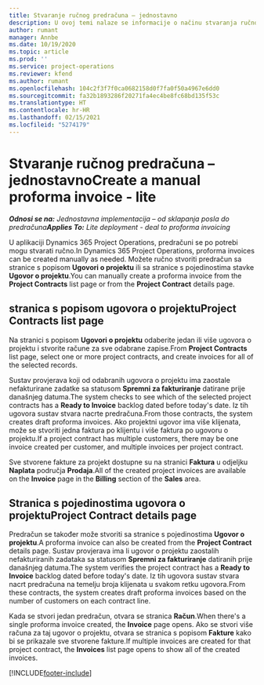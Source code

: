 ```yaml
---
title: Stvaranje ručnog predračuna – jednostavno
description: U ovoj temi nalaze se informacije o načinu stvaranja ručnog predračuna u aplikaciji Project Operations.
author: rumant
manager: Annbe
ms.date: 10/19/2020
ms.topic: article
ms.prod: ''
ms.service: project-operations
ms.reviewer: kfend
ms.author: rumant
ms.openlocfilehash: 104c2f3f7f0ca0682158d0f7fa0f50a4967e6dd0
ms.sourcegitcommit: fa32b1893286f20271fa4ec4be8fc68bd135f53c
ms.translationtype: HT
ms.contentlocale: hr-HR
ms.lasthandoff: 02/15/2021
ms.locfileid: "5274179"
---
```

# <a name="create-a-manual-proforma-invoice---lite"></a><span data-ttu-id="93f7b-103">Stvaranje ručnog predračuna – jednostavno</span><span class="sxs-lookup"><span data-stu-id="93f7b-103">Create a manual proforma invoice - lite</span></span>

<span data-ttu-id="93f7b-104">_**Odnosi se na:** Jednostavna implementacija – od sklapanja posla do predračuna_</span><span class="sxs-lookup"><span data-stu-id="93f7b-104">_**Applies To:** Lite deployment - deal to proforma invoicing_</span></span>

<span data-ttu-id="93f7b-105">U aplikaciji Dynamics 365 Project Operations, predračuni se po potrebi mogu stvarati ručno.</span><span class="sxs-lookup"><span data-stu-id="93f7b-105">In Dynamics 365 Project Operations, proforma invoices can be created manually as needed.</span></span> <span data-ttu-id="93f7b-106">Možete ručno stvoriti predračun sa stranice s popisom **Ugovori o projektu** ili sa stranice s pojedinostima stavke **Ugovor o projektu**.</span><span class="sxs-lookup"><span data-stu-id="93f7b-106">You can manually create a proforma invoice from the **Project Contracts** list page or from the **Project Contract** details page.</span></span>

##  <a name="project-contracts-list-page"></a><span data-ttu-id="93f7b-107">stranica s popisom ugovora o projektu</span><span class="sxs-lookup"><span data-stu-id="93f7b-107">Project Contracts list page</span></span>

<span data-ttu-id="93f7b-108">Na stranici s popisom **Ugovori o projektu** odaberite jedan ili više ugovora o projektu i stvorite račune za sve odabrane zapise.</span><span class="sxs-lookup"><span data-stu-id="93f7b-108">From **Project Contracts** list page, select one or more project contracts, and create invoices for all of the selected records.</span></span>

<span data-ttu-id="93f7b-109">Sustav provjerava koji od odabranih ugovora o projektu ima zaostale nefakturirane zadatke sa statusom **Spremni za fakturiranje** datirane prije današnjeg datuma.</span><span class="sxs-lookup"><span data-stu-id="93f7b-109">The system checks to see which of the selected project contracts has a **Ready to Invoice** backlog dated before today's date.</span></span> <span data-ttu-id="93f7b-110">Iz tih ugovora sustav stvara nacrte predračuna.</span><span class="sxs-lookup"><span data-stu-id="93f7b-110">From those contracts, the system creates draft proforma invoices.</span></span> <span data-ttu-id="93f7b-111">Ako projektni ugovor ima više klijenata, može se stvoriti jedna faktura po klijentu i više faktura po ugovoru o projektu.</span><span class="sxs-lookup"><span data-stu-id="93f7b-111">If a project contract has multiple customers, there may be one invoice created per customer, and multiple invoices per project contract.</span></span>

<span data-ttu-id="93f7b-112">Sve stvorene fakture za projekt dostupne su na stranici **Faktura** u odjeljku **Naplata** područja **Prodaja**.</span><span class="sxs-lookup"><span data-stu-id="93f7b-112">All of the created project invoices are available on the **Invoice** page in the **Billing** section of the **Sales** area.</span></span>

## <a name="project-contract-details-page"></a><span data-ttu-id="93f7b-113">Stranica s pojedinostima ugovora o projektu</span><span class="sxs-lookup"><span data-stu-id="93f7b-113">Project Contract details page</span></span>

<span data-ttu-id="93f7b-114">Predračun se također može stvoriti sa stranice s pojedinostima **Ugovor o projektu**.</span><span class="sxs-lookup"><span data-stu-id="93f7b-114">A proforma invoice can also be created from the **Project Contract** details page.</span></span> <span data-ttu-id="93f7b-115">Sustav provjerava ima li ugovor o projektu zaostalih nefakturiranih zadataka sa statusom **Spremni za fakturiranje** datiranih prije današnjeg datuma.</span><span class="sxs-lookup"><span data-stu-id="93f7b-115">The system verifies the project contract has a **Ready to Invoice** backlog dated before today's date.</span></span> <span data-ttu-id="93f7b-116">Iz tih ugovora sustav stvara nacrt predračuna na temelju broja klijenata u svakom retku ugovora.</span><span class="sxs-lookup"><span data-stu-id="93f7b-116">From these contracts, the system creates draft proforma invoices based on the number of customers on each contract line.</span></span>

<span data-ttu-id="93f7b-117">Kada se stvori jedan predračun, otvara se stranica **Račun**.</span><span class="sxs-lookup"><span data-stu-id="93f7b-117">When there's a single proforma invoice created, the **Invoice** page opens.</span></span> <span data-ttu-id="93f7b-118">Ako se stvori više računa za taj ugovor o projektu, otvara se stranica s popisom **Fakture** kako bi se prikazale sve stvorene fakture.</span><span class="sxs-lookup"><span data-stu-id="93f7b-118">If multiple invoices are created for that project contract, the **Invoices** list page opens to show all of the created invoices.</span></span>


[!INCLUDE[footer-include](../../includes/footer-banner.md)]